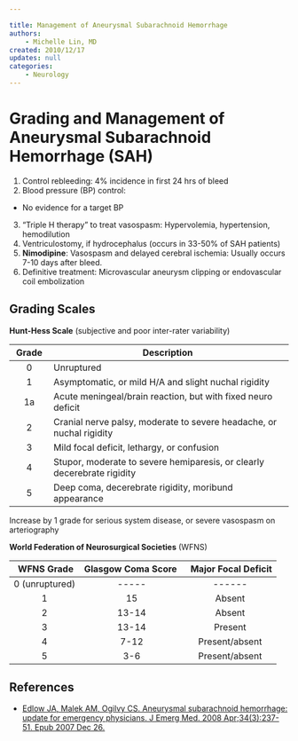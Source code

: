 ```yaml
---

title: Management of Aneurysmal Subarachnoid Hemorrhage
authors:
    - Michelle Lin, MD
created: 2010/12/17
updates: null
categories:
    - Neurology
---
```


# Grading and Management of Aneurysmal Subarachnoid Hemorrhage (SAH)

1.  Control rebleeding: 4% incidence in first 24 hrs of bleed
2.  Blood pressure (BP) control:

-   No evidence for a target BP

3.  “Triple H therapy” to treat vasospasm: Hypervolemia, hypertension, hemodilution
4.  Ventriculostomy, if hydrocephalus (occurs in 33-50% of SAH patients) 
5.  **<span class="drug">Nimodipine</span>**: Vasospasm and delayed cerebral ischemia: Usually occurs 7-10 days after bleed. 
6.  Definitive treatment: Microvascular aneurysm clipping or endovascular coil embolization

## Grading Scales

**Hunt-Hess Scale** (subjective and poor inter-rater variability) 

|  **Grade**  | **Description**                                                         |
| :---------: | ----------------------------------------------------------------------- |
|      0      | Unruptured                                                              |
|      1      | Asymptomatic, or mild H/A and slight nuchal rigidity                    |
|      1a     | Acute meningeal/brain reaction, but with fixed neuro deficit            |
|      2      | Cranial nerve palsy, moderate to severe headache, or nuchal rigidity    |
|      3      | Mild focal deficit, lethargy, or confusion                              |
|      4      | Stupor, moderate to severe hemiparesis, or clearly decerebrate rigidity |
|      5      | Deep coma, decerebrate rigidity, moribund appearance                    |

Increase by 1 grade for serious system disease, or severe vasospasm on arteriography

**World Federation of Neurosurgical Societies** (WFNS) 

|  **WFNS Grade** | **Glasgow Coma Score**  |  **Major Focal Deficit** |
| :-------------: | :---------------------: | :----------------------: |
|  0 (unruptured) |          -----          |          ------          |
|        1        |            15           |          Absent          |
|        2        |          13-14          |          Absent          |
|        3        |          13-14          |          Present         |
|        4        |           7-12          |      Present/absent      |
|        5        |           3-6           |      Present/absent      |

## References

-   [Edlow JA, Malek AM, Ogilvy CS. Aneurysmal subarachnoid hemorrhage: update for emergency physicians. J Emerg Med. 2008 Apr;34(3):237-51. Epub 2007 Dec 26.](http://www.ncbi.nlm.nih.gov/pubmed/?term=18155383)
